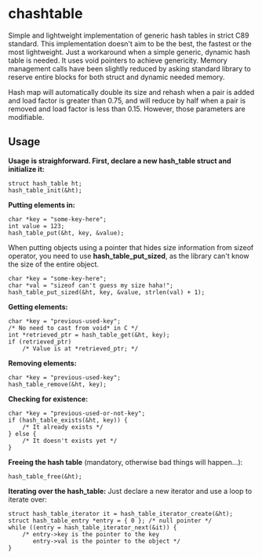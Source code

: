 # chashtable

Simple and lightweight implementation of generic hash tables in strict C89 standard.
This implementation doesn't aim to be the best, the fastest or the most lightweight. Just a workaround when a simple generic, dynamic hash table is needed. It uses void pointers to achieve genericity. Memory management calls have been slightly reduced by asking standard library to reserve entire blocks for both struct and dynamic needed memory.

Hash map will automatically double its size and rehash when a pair is added and load factor is greater than 0.75, and will reduce by half when a pair is removed and load factor is less than 0.15. However, those parameters are modifiable.

## Usage
**Usage is straighforward. First, declare a new hash_table struct and initialize it:**

    struct hash_table ht;
    hash_table_init(&ht);

**Putting elements in:**

    char *key = "some-key-here";
    int value = 123;
    hash_table_put(&ht, key, &value);

When putting objects using a pointer that hides size information from sizeof operator, you need to use **hash_table_put_sized**, as the library can't know the size of the entire object.

    char *key = "some-key-here";
    char *val = "sizeof can't guess my size haha!";
    hash_table_put_sized(&ht, key, &value, strlen(val) + 1);

**Getting elements:**

    char *key = "previous-used-key";
    /* No need to cast from void* in C */
    int *retrieved_ptr = hash_table_get(&ht, key);
    if (retrieved_ptr)
	    /* Value is at *retrieved_ptr; */

**Removing elements:**

    char *key = "previous-used-key";
    hash_table_remove(&ht, key);

**Checking for existence:**

    char *key = "previous-used-or-not-key";
    if (hash_table_exists(&ht, key)) {
        /* It already exists */
    } else {
        /* It doesn't exists yet */
    }

**Freeing the hash table** (mandatory, otherwise bad things will happen...):

    hash_table_free(&ht);

**Iterating over the hash_table:**
Just declare a new iterator and use a loop to iterate over:

    struct hash_table_iterator it = hash_table_iterator_create(&ht);
    struct hash_table_entry *entry = { 0 }; /* null pointer */
    while ((entry = hash_table_iterator_next(&it)) {
        /* entry->key is the pointer to the key
           entry->val is the pointer to the object */
    }